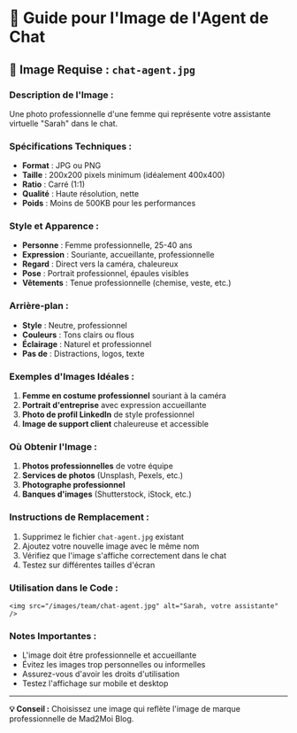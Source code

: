 # 🎯 Guide pour l'Image de l'Agent de Chat

## 📸 **Image Requise : `chat-agent.jpg`**

### **Description de l'Image :**
Une photo professionnelle d'une femme qui représente votre assistante virtuelle "Sarah" dans le chat.

### **Spécifications Techniques :**
- **Format** : JPG ou PNG
- **Taille** : 200x200 pixels minimum (idéalement 400x400)
- **Ratio** : Carré (1:1)
- **Qualité** : Haute résolution, nette
- **Poids** : Moins de 500KB pour les performances

### **Style et Apparence :**
- **Personne** : Femme professionnelle, 25-40 ans
- **Expression** : Souriante, accueillante, professionnelle
- **Regard** : Direct vers la caméra, chaleureux
- **Pose** : Portrait professionnel, épaules visibles
- **Vêtements** : Tenue professionnelle (chemise, veste, etc.)

### **Arrière-plan :**
- **Style** : Neutre, professionnel
- **Couleurs** : Tons clairs ou flous
- **Éclairage** : Naturel et professionnel
- **Pas de** : Distractions, logos, texte

### **Exemples d'Images Idéales :**
1. **Femme en costume professionnel** souriant à la caméra
2. **Portrait d'entreprise** avec expression accueillante
3. **Photo de profil LinkedIn** de style professionnel
4. **Image de support client** chaleureuse et accessible

### **Où Obtenir l'Image :**
1. **Photos professionnelles** de votre équipe
2. **Services de photos** (Unsplash, Pexels, etc.)
3. **Photographe professionnel**
4. **Banques d'images** (Shutterstock, iStock, etc.)

### **Instructions de Remplacement :**
1. Supprimez le fichier `chat-agent.jpg` existant
2. Ajoutez votre nouvelle image avec le même nom
3. Vérifiez que l'image s'affiche correctement dans le chat
4. Testez sur différentes tailles d'écran

### **Utilisation dans le Code :**
```astro
<img src="/images/team/chat-agent.jpg" alt="Sarah, votre assistante" />
```

### **Notes Importantes :**
- L'image doit être professionnelle et accueillante
- Évitez les images trop personnelles ou informelles
- Assurez-vous d'avoir les droits d'utilisation
- Testez l'affichage sur mobile et desktop

---

**💡 Conseil :** Choisissez une image qui reflète l'image de marque professionnelle de Mad2Moi Blog.
